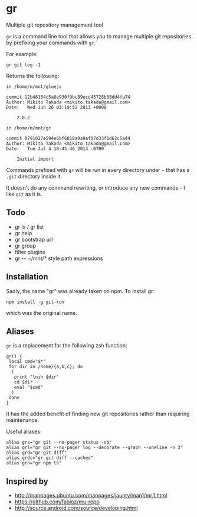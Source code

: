 # gr

Multiple git repository management tool

`gr` is a command line tool that allows you to manage multiple git repositories by prefixing your commands with `gr`.

For example:

    gr git log -1

Returns the following:

    in /home/m/mnt/gluejs

    commit 12b46164c5a0e930f9bc89ecd45728b38dd4fa74
    Author: Mikito Takada <mikito.takada@gmail.com>
    Date:   Wed Jun 26 03:19:52 2013 +0000

        2.0.2

    in /home/m/mnt/gr

    commit 0791027e594e6bf6818a9a9af07d33f1d62c5a44
    Author: Mikito Takada <mikito.takada@gmail.com>
    Date:   Tue Jul 4 18:45:46 2013 -0700

        Initial import

Commands prefixed with `gr` will be run in every directory under `~` that has a `.git` directory inside it.

It doesn't do any command rewriting, or introduce any new commands - I like `git` as it is.

## Todo

- gr ls / gr list
- gr help
- gr bootstrap url
- gr group
- filter plugins
- gr -- ~/mnt/* style path expressions

## Installation

Sadly, the name "gr" was already taken on npm. To install gr:

    npm install -g git-run

which was the original name.


## Aliases

`gr` is a replacement for the following zsh function:

    gr() {
     local cmd="$*"
     for dir in /home/{a,b,c}; do
      (
       print "\nin $dir"
       cd $dir
       eval "$cmd"
      )
     done
    }

It has the added benefit of finding new git repositories rather than requiring maintenance.

Useful aliases:

    alias grs="gr git --no-pager status -sb"
    alias grl="gr git --no-pager log --decorate --graph --oneline -n 3"
    alias grd="gr git diff"
    alias grdc="gr git diff --cached"
    alias grn="gr npm ls"

## Inspired by

- http://manpages.ubuntu.com/manpages/jaunty/man1/mr.1.html
- https://github.com/fabioz/mu-repo
- http://source.android.com/source/developing.html

